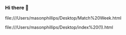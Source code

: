 ### Hi there 👋

file:///Users/masonphillips/Desktop/Match%20Week.html

file:///Users/masonphillips/Desktop/index%20(1).html

<!--
**masonphillips13/masonphillips13** is a ✨ _special_ ✨ repository because its `README.md` (this file) appears on your GitHub profile.

Here are some ideas to get you started:

- 🔭 I’m currently working on ...
- 🌱 I’m currently learning ...
- 👯 I’m looking to collaborate on ...
- 🤔 I’m looking for help with ...
- 💬 Ask me about ...
- 📫 How to reach me: ...
- 😄 Pronouns: ...
- ⚡ Fun fact: ...
-->
